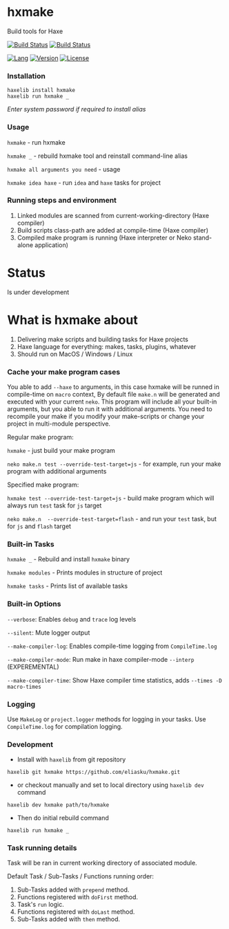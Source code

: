 # hxmake
Build tools for Haxe

[![Build Status](https://travis-ci.org/eliasku/hxmake.svg?branch=develop)](https://travis-ci.org/eliasku/hxmake)
[![Build Status](https://ci.appveyor.com/api/projects/status/lxmpp7d9pfoyd7dq/branch/develop?svg=true)](https://ci.appveyor.com/project/eliasku/hxmake)

[![Lang](https://img.shields.io/badge/language-haxe-orange.svg)](http://haxe.org)
[![Version](https://img.shields.io/badge/version-v0.2.0-green.svg)](https://github.com/eliasku/hxmake)
[![License](https://img.shields.io/badge/license-MIT-blue.svg)](http://opensource.org/licenses/MIT)

### Installation

```
haxelib install hxmake
haxelib run hxmake _
```
_Enter system password if required to install alias_

### Usage
`hxmake` - run hxmake

`hxmake _` - rebuild hxmake tool and reinstall command-line alias

`hxmake all arguments you need` - usage

`hxmake idea haxe` - run `idea` and `haxe` tasks for project

### Running steps and environment
1. Linked modules are scanned from current-working-directory (Haxe compiler)
2. Build scripts class-path are added at compile-time (Haxe compiler)
3. Compiled make program is running (Haxe interpreter or Neko stand-alone application)

# Status
Is under development

# What is hxmake about
1. Delivering make scripts and building tasks for Haxe projects
2. Haxe language for everything: makes, tasks, plugins, whatever
3. Should run on MacOS / Windows / Linux

### Cache your make program cases

You able to add `--haxe` to arguments, in this case hxmake will be runned in compile-time on `macro` context,
By default file `make.n` will be generated and executed with your current `neko`. This program will include all your built-in arguments,
but you able to run it with additional arguments. You need to recompile your make if you modify your make-scripts or
change your project in multi-module perspective.

Regular make program:

`hxmake` - just build your make program

`neko make.n test --override-test-target=js` - for example, run your make program with additional arguments

Specified make program:

`hxmake test --override-test-target=js` - build make program which will always run `test` task for `js` target

`neko make.n  --override-test-target=flash` - and run your `test` task, but for `js` and `flash` target

### Built-in Tasks

`hxmake _` - Rebuild and install `hxmake` binary

`hxmake modules` - Prints modules in structure of project

`hxmake tasks` - Prints list of available tasks

### Built-in Options

`--verbose`: Enables `debug` and `trace` log levels

`--silent`: Mute logger output

`--make-compiler-log`: Enables compile-time logging from `CompileTime.log`

`--make-compiler-mode`: Run make in haxe compiler-mode `--interp` (EXPEREMENTAL)

`--make-compiler-time`: Show Haxe compiler time statistics, adds `--times -D macro-times`

### Logging

Use `MakeLog` or `project.logger` methods for logging in your tasks.
Use `CompileTime.log` for compilation logging.

### Development

- Install with `haxelib` from git repository
```
haxelib git hxmake https://github.com/eliasku/hxmake.git
```
- or checkout manually and set to local directory using `haxelib dev` command
```
haxelib dev hxmake path/to/hxmake
```
- Then do initial rebuild command 
```
haxelib run hxmake _
```

### Task running details
Task will be ran in current working directory of associated module.

Default Task / Sub-Tasks / Functions running order:
1. Sub-Tasks added with `prepend` method.
2. Functions registered with `doFirst` method.
3. Task's `run` logic.
4. Functions registered with `doLast` method.
5. Sub-Tasks added with `then` method.